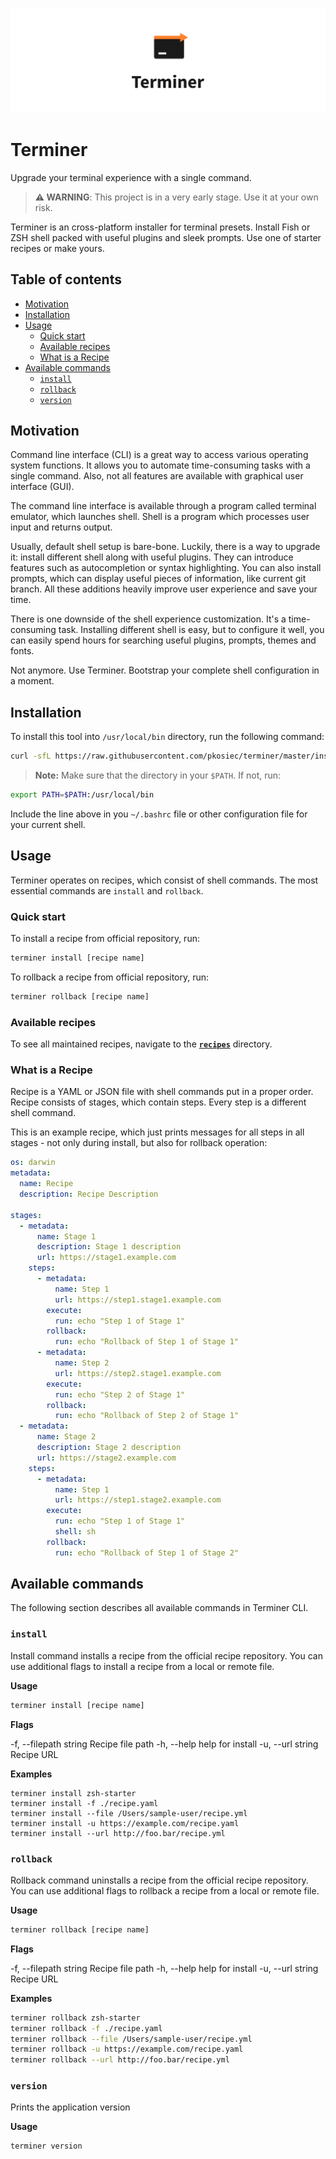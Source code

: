 ![Terminer](./assets/logo.png)

# Terminer

Upgrade your terminal experience with a single command.

> **:warning: WARNING**: This project is in a very early stage. Use it at your own risk.

Terminer is an cross-platform installer for terminal presets. Install Fish or ZSH shell packed with useful plugins and sleek prompts. Use one of starter recipes or make yours.

## Table of contents

- [Motivation](#motivation)
- [Installation](#installation)
- [Usage](#usage)
  - [Quick start](#quick-start)
  - [Available recipes](#available-recipes)
  - [What is a Recipe](#what-is-a-recipe)
- [Available commands](#available-commands)
  - [`install`](#install)
  - [`rollback`](#rollback)
  - [`version`](#version)

## Motivation

Command line interface (CLI) is a great way to access various operating system functions. It allows you to automate time-consuming tasks with a single command. Also, not all features are available with graphical user interface (GUI).

The command line interface is available through a program called terminal emulator, which launches shell. Shell is a program which processes user input and returns output.

Usually, default shell setup is bare-bone. Luckily, there is a way to upgrade it: install different shell along with useful plugins. They can introduce features such as autocompletion or syntax highlighting. You can also install prompts, which can display useful pieces of information, like current git branch. All these additions heavily improve user experience and save your time.

There is one downside of the shell experience customization. It's a time-consuming task. Installing different shell is easy, but to configure it well, you can easily spend hours for searching useful plugins, prompts, themes and fonts.

Not anymore. Use Terminer. Bootstrap your complete shell configuration in a moment.

## Installation

To install this tool into `/usr/local/bin` directory, run the following command:

```bash
curl -sfL https://raw.githubusercontent.com/pkosiec/terminer/master/install.sh | sh -s -- -b /usr/local/bin
```


> **Note:** Make sure that the directory in your `$PATH`. If not, run:
```bash
export PATH=$PATH:/usr/local/bin
```

Include the line above in you `~/.bashrc` file or other configuration file for your current shell.

## Usage

Terminer operates on recipes, which consist of shell commands.
The most essential commands are `install` and `rollback`.

### Quick start

To install a recipe from official repository, run:

```bash
terminer install [recipe name]
```

To rollback a recipe from official repository, run:

```bash
terminer rollback [recipe name]
```

### Available recipes

To see all maintained recipes, navigate to the [**`recipes`**](./recipes) directory.

### What is a Recipe

Recipe is a YAML or JSON file with shell commands put in a proper order. Recipe consists of stages, which contain steps. Every step is a different shell command.

This is an example recipe, which just prints messages for all steps in all stages - not only during install, but also for rollback operation:

```yaml
os: darwin
metadata:
  name: Recipe
  description: Recipe Description

stages:
  - metadata:
      name: Stage 1
      description: Stage 1 description
      url: https://stage1.example.com
    steps:
      - metadata:
          name: Step 1
          url: https://step1.stage1.example.com
        execute:
          run: echo "Step 1 of Stage 1"
        rollback:
          run: echo "Rollback of Step 1 of Stage 1"
      - metadata:
          name: Step 2
          url: https://step2.stage1.example.com
        execute:
          run: echo "Step 2 of Stage 1"
        rollback:
          run: echo "Rollback of Step 2 of Stage 1"
  - metadata:
      name: Stage 2
      description: Stage 2 description
      url: https://stage2.example.com
    steps:
      - metadata:
          name: Step 1
          url: https://step1.stage2.example.com
        execute:
          run: echo "Step 1 of Stage 1"
          shell: sh
        rollback:
          run: echo "Rollback of Step 1 of Stage 2"
```

## Available commands

The following section describes all available commands in Terminer CLI.

### `install`

Install command installs a recipe from the official recipe repository. You can use additional flags to install a recipe from a local or remote file.

**Usage**

```bash
terminer install [recipe name]
```

**Flags**

  -f, --filepath string   Recipe file path
  -h, --help              help for install
  -u, --url string        Recipe URL

**Examples**

```
terminer install zsh-starter
terminer install -f ./recipe.yaml
terminer install --file /Users/sample-user/recipe.yml
terminer install -u https://example.com/recipe.yaml
terminer install --url http://foo.bar/recipe.yml
```

### `rollback`

Rollback command uninstalls a recipe from the official recipe repository. You can use additional flags to rollback a recipe from a local or remote file.

**Usage**

```bash
terminer rollback [recipe name]
```

**Flags**

  -f, --filepath string   Recipe file path
  -h, --help              help for install
  -u, --url string        Recipe URL

**Examples**

```bash
terminer rollback zsh-starter
terminer rollback -f ./recipe.yaml
terminer rollback --file /Users/sample-user/recipe.yml
terminer rollback -u https://example.com/recipe.yaml
terminer rollback --url http://foo.bar/recipe.yml
```

### `version`

Prints the application version

**Usage**

```bash
terminer version
```
